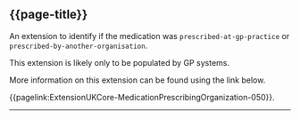 ## {{page-title}}

An extension to identify if the medication was `prescribed-at-gp-practice` or `prescribed-by-another-organisation`.

This extension is likely only to be populated by GP systems.

More information on this extension can be found using the link below.

{{pagelink:ExtensionUKCore-MedicationPrescribingOrganization-050}}.

---